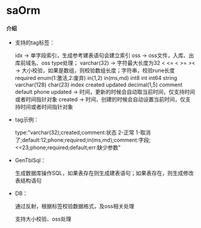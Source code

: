 # saOrm

#### 介绍

- 支持的tag标签：
  
  idx    ->   单字段索引，生成参考建表语句会建立索引
  oss    ->   oss文件，入库、出库前域名、oss type处理；
  varchar(32) ->  字符最大长度为32
  &lt; &lt;= &lt; &gt;= &gt;&lt; ->  大小校验，如果是数组，则校验数组长度；字符串，校验rune长度
  required
  enum(1:激活,2:废弃)
  in(1,2)  in(ms,md)
  int8 int int64 string varchar(128) char(23) index created updated
  decimal(1,5)
  comment
  default
  phone
  updated   -> 时间，更新的时候会自动取当前时间，仅支持时间或者时间指针对象
  created   -> 时间，创建的时候会自动设置当前时间，仅支持时间或者时间指针对象
  
- tag示例：

  type:"varchar(32);created;comment:状态 2-正常 1-取消了;default:12;phone;required;in(ms,md);comment:字段;<=23;phone;required;default;err:缺少参数"

- GenTblSql：

    生成数据库操作SQL，如果表存在则生成建表语句；如果表存在，则生成修改表结构语句

- DB：

    通过反射，根据标签校验数据格式，及oss相关处理

    支持大小校验、oss处理
